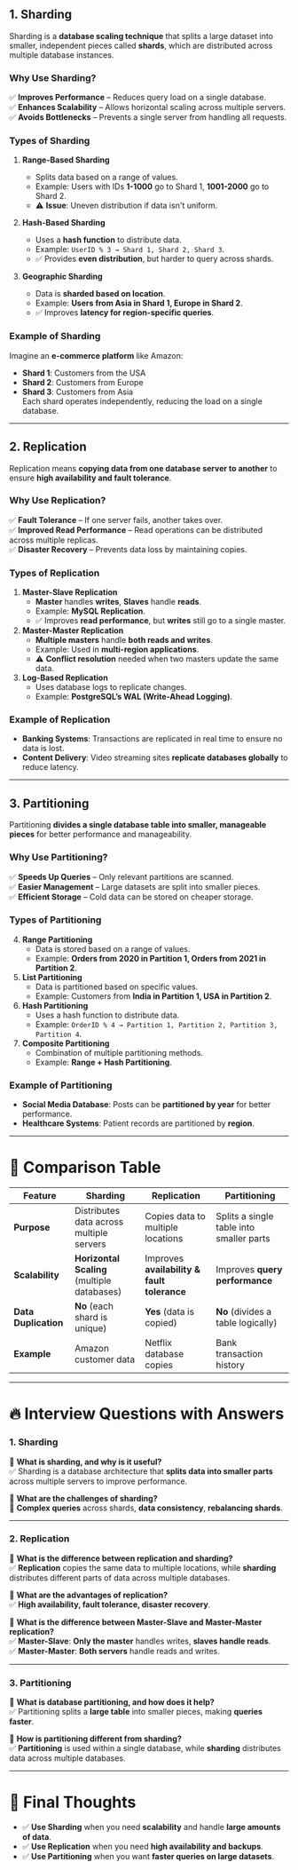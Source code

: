 ## **1. Sharding**

Sharding is a **database scaling technique** that splits a large dataset into smaller, independent pieces called **shards**, which are distributed across multiple database instances.

### **Why Use Sharding?**

✅ **Improves Performance** – Reduces query load on a single database.  
✅ **Enhances Scalability** – Allows horizontal scaling across multiple servers.  
✅ **Avoids Bottlenecks** – Prevents a single server from handling all requests.

### **Types of Sharding**

1. **Range-Based Sharding**
    
    - Splits data based on a range of values.
    - Example: Users with IDs **1-1000** go to Shard 1, **1001-2000** go to Shard 2.
    - ⚠ **Issue**: Uneven distribution if data isn't uniform.
2. **Hash-Based Sharding**
    
    - Uses a **hash function** to distribute data.
    - Example: `UserID % 3 → Shard 1, Shard 2, Shard 3`.
    - ✅ Provides **even distribution**, but harder to query across shards.
3. **Geographic Sharding**
    
    - Data is **sharded based on location**.
    - Example: **Users from Asia in Shard 1, Europe in Shard 2**.
    - ✅ Improves **latency for region-specific queries**.

### **Example of Sharding**

Imagine an **e-commerce platform** like Amazon:

- **Shard 1**: Customers from the USA
- **Shard 2**: Customers from Europe
- **Shard 3**: Customers from Asia  
    Each shard operates independently, reducing the load on a single database.

---

## **2. Replication**

Replication means **copying data from one database server to another** to ensure **high availability and fault tolerance**.

### **Why Use Replication?**

✅ **Fault Tolerance** – If one server fails, another takes over.  
✅ **Improved Read Performance** – Read operations can be distributed across multiple replicas.  
✅ **Disaster Recovery** – Prevents data loss by maintaining copies.

### **Types of Replication**

1. **Master-Slave Replication**
    - **Master** handles **writes**, **Slaves** handle **reads**.
    - Example: **MySQL Replication**.
    - ✅ Improves **read performance**, but **writes** still go to a single master.
2. **Master-Master Replication**
    - **Multiple masters** handle **both reads and writes**.
    - Example: Used in **multi-region applications**.
    - ⚠ **Conflict resolution** needed when two masters update the same data.
3. **Log-Based Replication**
    - Uses database logs to replicate changes.
    - Example: **PostgreSQL’s WAL (Write-Ahead Logging)**.

### **Example of Replication**

- **Banking Systems**: Transactions are replicated in real time to ensure no data is lost.
- **Content Delivery**: Video streaming sites **replicate databases globally** to reduce latency.

---

## **3. Partitioning**

Partitioning **divides a single database table into smaller, manageable pieces** for better performance and manageability.

### **Why Use Partitioning?**

✅ **Speeds Up Queries** – Only relevant partitions are scanned.  
✅ **Easier Management** – Large datasets are split into smaller pieces.  
✅ **Efficient Storage** – Cold data can be stored on cheaper storage.

### **Types of Partitioning**

4. **Range Partitioning**
    - Data is stored based on a range of values.
    - Example: **Orders from 2020 in Partition 1, Orders from 2021 in Partition 2**.
5. **List Partitioning**
    - Data is partitioned based on specific values.
    - Example: Customers from **India in Partition 1, USA in Partition 2**.
6. **Hash Partitioning**
    - Uses a hash function to distribute data.
    - Example: `OrderID % 4 → Partition 1, Partition 2, Partition 3, Partition 4`.
7. **Composite Partitioning**
    - Combination of multiple partitioning methods.
    - Example: **Range + Hash Partitioning**.

### **Example of Partitioning**

- **Social Media Database**: Posts can be **partitioned by year** for better performance.
- **Healthcare Systems**: Patient records are partitioned by **region**.

---

# **📌 Comparison Table**

|Feature|Sharding|Replication|Partitioning|
|---|---|---|---|
|**Purpose**|Distributes data across multiple servers|Copies data to multiple locations|Splits a single table into smaller parts|
|**Scalability**|**Horizontal Scaling** (multiple databases)|Improves **availability & fault tolerance**|Improves **query performance**|
|**Data Duplication**|**No** (each shard is unique)|**Yes** (data is copied)|**No** (divides a table logically)|
|**Example**|Amazon customer data|Netflix database copies|Bank transaction history|

---

# **🔥 Interview Questions with Answers**

### **1. Sharding**

🔹 **What is sharding, and why is it useful?**  
✅ Sharding is a database architecture that **splits data into smaller parts** across multiple servers to improve performance.

🔹 **What are the challenges of sharding?**  
🚨 **Complex queries** across shards, **data consistency**, **rebalancing shards**.

---

### **2. Replication**

🔹 **What is the difference between replication and sharding?**  
✅ **Replication** copies the same data to multiple locations, while **sharding** distributes different parts of data across multiple databases.

🔹 **What are the advantages of replication?**  
✅ **High availability, fault tolerance, disaster recovery**.

🔹 **What is the difference between Master-Slave and Master-Master replication?**  
✅ **Master-Slave**: **Only the master** handles writes, **slaves handle reads**.  
✅ **Master-Master**: **Both servers** handle reads and writes.

---

### **3. Partitioning**

🔹 **What is database partitioning, and how does it help?**  
✅ Partitioning splits a **large table** into smaller pieces, making **queries faster**.

🔹 **How is partitioning different from sharding?**  
✅ **Partitioning** is used within a single database, while **sharding** distributes data across multiple databases.

---

# **🚀 Final Thoughts**

- ✅ **Use Sharding** when you need **scalability** and handle **large amounts of data**.
- ✅ **Use Replication** when you need **high availability and backups**.
- ✅ **Use Partitioning** when you want **faster queries on large datasets**.

